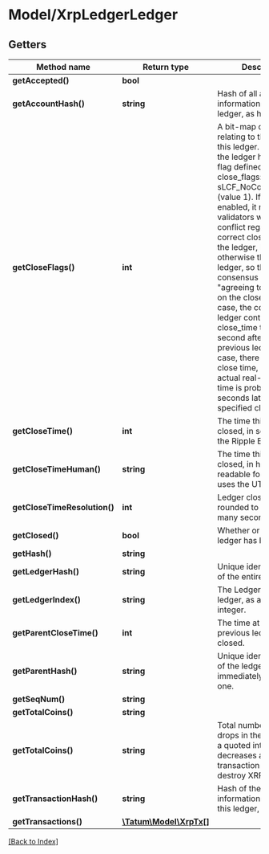 # Model/XrpLedgerLedger

## Getters

Method name | Return type | Description | Notes
------------ | ------------- | ------------- | -------------
**getAccepted()** | **bool** |  | [optional]
**getAccountHash()** | **string** | Hash of all account state information in this ledger, as hex. | [optional]
**getCloseFlags()** | **int** | A bit-map of flags relating to the closing of this ledger. Currently, the ledger has only one flag defined for close_flags: sLCF_NoConsensusTime (value 1). If this flag is enabled, it means that validators were in conflict regarding the correct close time for the ledger, but build otherwise the same ledger, so they declared consensus while "agreeing to disagree" on the close time. In this case, the consensus ledger contains a close_time that is 1 second after that of the previous ledger. (In this case, there is no official close time, but the actual real-world close time is probably 3-6 seconds later than the specified close_time.) | [optional]
**getCloseTime()** | **int** | The time this ledger was closed, in seconds since the Ripple Epoch | [optional]
**getCloseTimeHuman()** | **string** | The time this ledger was closed, in human-readable format. Always uses the UTC time zone. | [optional]
**getCloseTimeResolution()** | **int** | Ledger close times are rounded to within this many seconds. | [optional]
**getClosed()** | **bool** | Whether or not this ledger has been closed. | [optional]
**getHash()** | **string** |  | [optional]
**getLedgerHash()** | **string** | Unique identifying hash of the entire ledger. | [optional]
**getLedgerIndex()** | **string** | The Ledger Index of this ledger, as a quoted integer. | [optional]
**getParentCloseTime()** | **int** | The time at which the previous ledger was closed. | [optional]
**getParentHash()** | **string** | Unique identifying hash of the ledger that came immediately before this one. | [optional]
**getSeqNum()** | **string** |  | [optional]
**getTotalCoins()** | **string** |  | [optional]
**getTotalCoins()** | **string** | Total number of XRP drops in the network, as a quoted integer. (This decreases as transaction costs destroy XRP.) | [optional]
**getTransactionHash()** | **string** | Hash of the transaction information included in this ledger, as hex. | [optional]
**getTransactions()** | [**\Tatum\Model\XrpTx[]**](XrpTx.md) |  | [optional]

[[Back to Index]](../index.md)

